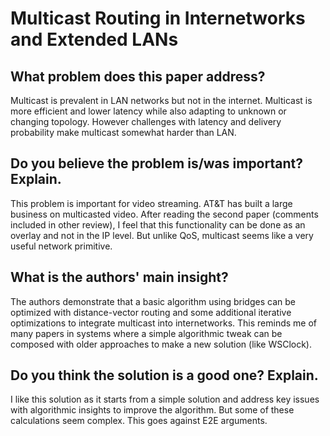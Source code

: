 # Multicast Routing in Internetworks and Extended LANs
## What problem does this paper address?
Multicast is prevalent in LAN networks but not in the internet. Multicast is more efficient and lower latency while also adapting to unknown or changing topology.  However challenges with latency and delivery probability make multicast somewhat harder than LAN.

## Do you believe the problem is/was important? Explain.
This problem is important for video streaming. AT&T has built a large business on multicasted video. After reading the second paper (comments included in other review), I feel that this functionality can be done as an overlay and not in the IP level. But unlike QoS, multicast seems like a very useful network primitive.

## What is the authors' main insight?
The authors demonstrate that a basic algorithm using bridges can be optimized with distance-vector routing and some additional iterative optimizations to integrate multicast into internetworks. This reminds me of many papers in systems where a simple algorithmic tweak can be composed with older approaches to make a new solution (like WSClock).

## Do you think the solution is a good one? Explain.
I like this solution as it starts from a simple solution and address key issues with algorithmic insights to improve the algorithm. But some of these calculations seem complex. This goes against E2E arguments.
